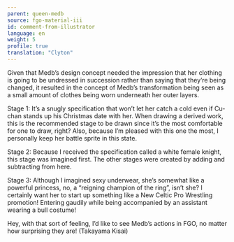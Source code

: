 ```yaml
---
parent: queen-medb
source: fgo-material-iii
id: comment-from-illustrator
language: en
weight: 5
profile: true
translation: "Clyton"
---
```


Given that Medb’s design concept needed the impression that her clothing is going to be undressed in succession rather than saying that they’re being changed, it resulted in the concept of Medb’s transformation being seen as a small amount of clothes being worn underneath her outer layers.

Stage 1: It’s a snugly specification that won’t let her catch a cold even if Cu-chan stands up his Christmas date with her. When drawing a derived work, this is the recommended stage to be drawn since it’s the most comfortable for one to draw, right? Also, because I’m pleased with this one the most, I personally keep her battle sprite in this state.

Stage 2: Because I received the specification called a white female knight, this stage was imagined first. The other stages were created by adding and subtracting from here.

Stage 3: Although I imagined sexy underwear, she’s somewhat like a powerful princess, no, a “reigning champion of the ring”, isn’t she? I certainly want her to start up something like a New Celtic Pro Wrestling promotion! Entering gaudily while being accompanied by an assistant wearing a bull costume!

Hey, with that sort of feeling, I’d like to see Medb’s actions in FGO, no matter how surprising they are! (Takayama Kisai)
